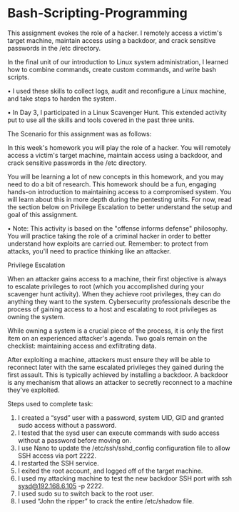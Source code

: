 # Bash-Scripting-Programming
This assignment evokes the role of a hacker. I remotely access a victim's target machine, maintain access using a backdoor, and crack sensitive passwords in the /etc directory.

In the final unit of our introduction to Linux system administration, I learned how to combine commands, create custom commands, and write bash scripts.

•	I used these skills to collect logs, audit and reconfigure a Linux machine, and take steps to harden the system.

•	In Day 3, I participated in a Linux Scavenger Hunt. This extended activity put to use all the skills and tools covered in the past three units.


The Scenario for this assignment was as follows:

In this week's homework you will play the role of a hacker. You will remotely access a victim's target machine, maintain access using a backdoor, and crack sensitive passwords in the /etc directory.

You will be learning a lot of new concepts in this homework, and you may need to do a bit of research. This homework should be a fun, engaging hands-on introduction to maintaining access to a compromised system. You will learn about this in more depth during the pentesting units. For now, read the section below on Privilege Escalation to better understand the setup and goal of this assignment.

•	Note: This activity is based on the "offense informs defense" philosophy. You will practice taking the role of a criminal hacker in order to better understand how exploits are carried out. Remember: to protect from attacks, you'll need to practice thinking like an attacker.

Privilege Escalation

When an attacker gains access to a machine, their first objective is always to escalate privileges to root (which you accomplished during your scavenger hunt activity). When they achieve root privileges, they can do anything they want to the system. Cybersecurity professionals describe the process of gaining access to a host and escalating to root privileges as owning the system.

While owning a system is a crucial piece of the process, it is only the first item on an experienced attacker's agenda. Two goals remain on the checklist: maintaining access and exfiltrating data.

After exploiting a machine, attackers must ensure they will be able to reconnect later with the same escalated privileges they gained during the first assault. This is typically achieved by installing a backdoor. A backdoor is any mechanism that allows an attacker to secretly reconnect to a machine they've exploited.



Steps used to complete task:

1. I created a “sysd” user with a password, system UID, GID and granted sudo access without a password.
2. I tested that the sysd user can execute commands with sudo access without a password before moving on.
3. I use Nano to update the /etc/ssh/sshd_config configuration file to allow SSH access via port 2222.
4. I restarted the SSH service.
5. I exited the root account, and logged off of the target machine.
6. I used my attacking machine to test the new backdoor SSH port with ssh sysd@192.168.6.105 -p 2222.
7. I used sudo su to switch back to the root user.
8. I used “John the ripper” to crack the entire /etc/shadow file.


